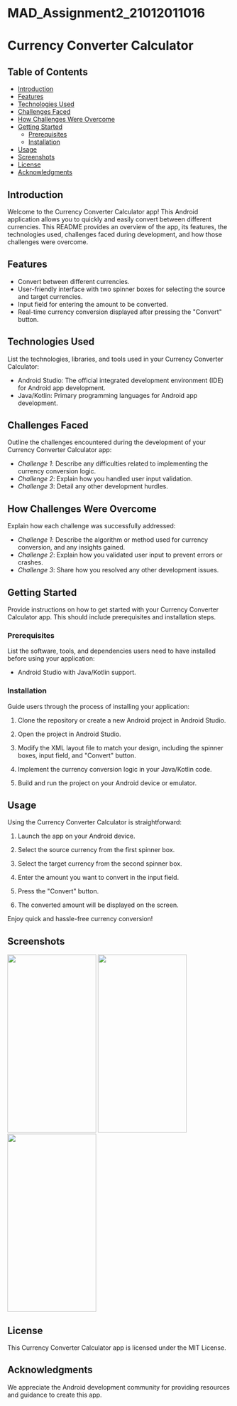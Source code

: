 # MAD_Assignment2_21012011016
# Currency Converter Calculator
## Table of Contents

- [Introduction](#introduction)
- [Features](#features)
- [Technologies Used](#technologies-used)
- [Challenges Faced](#challenges-faced)
- [How Challenges Were Overcome](#how-challenges-were-overcome)
- [Getting Started](#getting-started)
  - [Prerequisites](#prerequisites)
  - [Installation](#installation)
- [Usage](#usage)
- [Screenshots](#screenshots)
- [License](#license)
- [Acknowledgments](#acknowledgments)

## Introduction

Welcome to the Currency Converter Calculator app! This Android application allows you to quickly and easily convert between different currencies. This README provides an overview of the app, its features, the technologies used, challenges faced during development, and how those challenges were overcome.

## Features

- Convert between different currencies.
- User-friendly interface with two spinner boxes for selecting the source and target currencies.
- Input field for entering the amount to be converted.
- Real-time currency conversion displayed after pressing the "Convert" button.

## Technologies Used

List the technologies, libraries, and tools used in your Currency Converter Calculator:

- Android Studio: The official integrated development environment (IDE) for Android app development.
- Java/Kotlin: Primary programming languages for Android app development.

## Challenges Faced

Outline the challenges encountered during the development of your Currency Converter Calculator app:

- *Challenge 1*: Describe any difficulties related to implementing the currency conversion logic.
- *Challenge 2*: Explain how you handled user input validation.
- *Challenge 3*: Detail any other development hurdles.

## How Challenges Were Overcome

Explain how each challenge was successfully addressed:

- *Challenge 1*: Describe the algorithm or method used for currency conversion, and any insights gained.
- *Challenge 2*: Explain how you validated user input to prevent errors or crashes.
- *Challenge 3*: Share how you resolved any other development issues.

## Getting Started

Provide instructions on how to get started with your Currency Converter Calculator app. This should include prerequisites and installation steps.

### Prerequisites

List the software, tools, and dependencies users need to have installed before using your application:

- Android Studio with Java/Kotlin support.

### Installation

Guide users through the process of installing your application:

1. Clone the repository or create a new Android project in Android Studio.

2. Open the project in Android Studio.

3. Modify the XML layout file to match your design, including the spinner boxes, input field, and "Convert" button.

4. Implement the currency conversion logic in your Java/Kotlin code.

5. Build and run the project on your Android device or emulator.

## Usage

Using the Currency Converter Calculator is straightforward:

1. Launch the app on your Android device.

2. Select the source currency from the first spinner box.

3. Select the target currency from the second spinner box.

4. Enter the amount you want to convert in the input field.

5. Press the "Convert" button.

6. The converted amount will be displayed on the screen.

Enjoy quick and hassle-free currency conversion!

## Screenshots

<img src="https://github.com/Darjikrish/MAD_Assignment2_21012011016/assets/98751081/7af3de4f-ce89-479f-b32d-2bd4cf16414f" data-canonical-src="https://gyazo.com/eb5c5741b6a9a16c692170a41a49c858.png" width="200" height="400" />
<img src="https://github.com/Darjikrish/MAD_Assignment2_21012011016/assets/98751081/9c605b5f-adaf-4ca7-99cf-297bfbcae0e2" data-canonical-src="https://gyazo.com/eb5c5741b6a9a16c692170a41a49c858.png" width="200" height="400" />
<img src="https://github.com/Darjikrish/MAD_Assignment2_21012011016/assets/98751081/01483c7f-d5ac-44e0-9ec0-966fec94aee7" data-canonical-src="https://gyazo.com/eb5c5741b6a9a16c692170a41a49c858.png" width="200" height="400" />

## License

This Currency Converter Calculator app is licensed under the MIT License.

## Acknowledgments

We appreciate the Android development community for providing resources and guidance to create this app.
